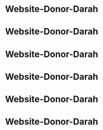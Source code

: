 # Website-Donor-Darah
# Website-Donor-Darah
# Website-Donor-Darah
# Website-Donor-Darah
# Website-Donor-Darah
# Website-Donor-Darah
